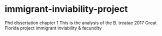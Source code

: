 # immigrant-inviability-project
Phd dissertation chapter 1
This is the analysis of the B. treatae 2017 Great Florida project
immigrant inviability & fecundity
